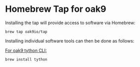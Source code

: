 # Homebrew Tap for oak9

Installing the tap will provide access to software via Homebrew:

```console
brew tap oak9io/tap
```

Installing individual software tools can then be done as follows:

[For oak9 tython CLI:](https://github.com/oak9io/tython)
```console
brew install tython
```
